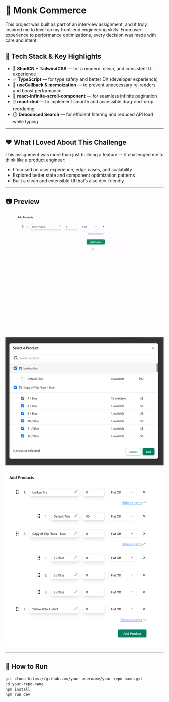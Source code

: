 # 🛒 Monk Commerce

This project was built as part of an interview assignment, and it truly inspired me to level up my front-end engineering skills. From user experience to performance optimizations, every decision was made with care and intent.
 

## 🚀 Tech Stack & Key Highlights

- 🧩 **ShadCN + TailwindCSS** — for a modern, clean, and consistent UI experience
- ✅ **TypeScript** — for type safety and better DX (developer experience)
- 🧠 **useCallback & memoization** — to prevent unnecessary re-renders and boost performance
- 🔄 **react-infinite-scroll-component** — for seamless infinite pagination
- 🖱️ **react-dnd** — to implement smooth and accessible drag-and-drop reordering
- ⏱️ **Debounced Search** — for efficient filtering and reduced API load while typing

---

## ❤️ What I Loved About This Challenge

This assignment was more than just building a feature — it challenged me to think like a product engineer:
- I focused on user experience, edge cases, and scalability
- Explored better state and component optimization patterns
- Built a clean and extensible UI that’s also dev-friendly

---

## 📷 Preview

![Demo Preview](mc-site.gif)

![Preview 1](mc1.png)

![Preview 2](mc2.png)



---

## 📂 How to Run

```bash
git clone https://github.com/your-username/your-repo-name.git
cd your-repo-name
npm install
npm run dev
